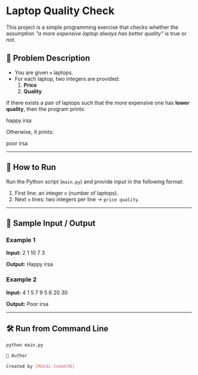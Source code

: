 # Laptop Quality Check

This project is a simple programming exercise that checks whether the assumption *"a more expensive laptop always has better quality"* is true or not.

## 📌 Problem Description
- You are given `n` laptops.  
- For each laptop, two integers are provided:
  1. **Price**
  2. **Quality**

If there exists a pair of laptops such that the more expensive one has **lower quality**, then the program prints:

happy irsa

Otherwise, it prints:

poor irsa

---

## 🚀 How to Run
Run the Python script (`main.py`) and provide input in the following format:

1. First line: an integer `n` (number of laptops).  
2. Next `n` lines: two integers per line → `price quality`.

---

## 🧩 Sample Input / Output

### Example 1
**Input:**
2
1 10
7 3

**Output:**
Happy irsa

### Example 2
**Input:**
4
1 5
7 9
5 6
20 30

**Output:**
Poor irsa

---

## 🛠️ Run from Command Line
```bash
python main.py

👤 Author

Created by [Mahdi-Code630]